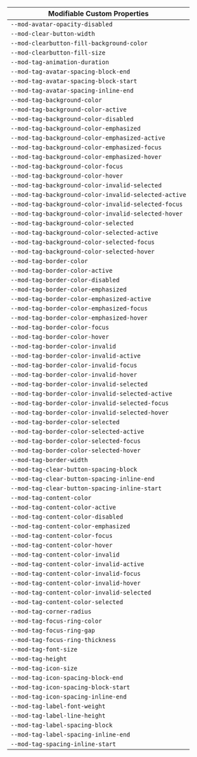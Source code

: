 | Modifiable Custom Properties                         |
| ---------------------------------------------------- |
| `--mod-avatar-opacity-disabled`                      |
| `--mod-clear-button-width`                           |
| `--mod-clearbutton-fill-background-color`            |
| `--mod-clearbutton-fill-size`                        |
| `--mod-tag-animation-duration`                       |
| `--mod-tag-avatar-spacing-block-end`                 |
| `--mod-tag-avatar-spacing-block-start`               |
| `--mod-tag-avatar-spacing-inline-end`                |
| `--mod-tag-background-color`                         |
| `--mod-tag-background-color-active`                  |
| `--mod-tag-background-color-disabled`                |
| `--mod-tag-background-color-emphasized`              |
| `--mod-tag-background-color-emphasized-active`       |
| `--mod-tag-background-color-emphasized-focus`        |
| `--mod-tag-background-color-emphasized-hover`        |
| `--mod-tag-background-color-focus`                   |
| `--mod-tag-background-color-hover`                   |
| `--mod-tag-background-color-invalid-selected`        |
| `--mod-tag-background-color-invalid-selected-active` |
| `--mod-tag-background-color-invalid-selected-focus`  |
| `--mod-tag-background-color-invalid-selected-hover`  |
| `--mod-tag-background-color-selected`                |
| `--mod-tag-background-color-selected-active`         |
| `--mod-tag-background-color-selected-focus`          |
| `--mod-tag-background-color-selected-hover`          |
| `--mod-tag-border-color`                             |
| `--mod-tag-border-color-active`                      |
| `--mod-tag-border-color-disabled`                    |
| `--mod-tag-border-color-emphasized`                  |
| `--mod-tag-border-color-emphasized-active`           |
| `--mod-tag-border-color-emphasized-focus`            |
| `--mod-tag-border-color-emphasized-hover`            |
| `--mod-tag-border-color-focus`                       |
| `--mod-tag-border-color-hover`                       |
| `--mod-tag-border-color-invalid`                     |
| `--mod-tag-border-color-invalid-active`              |
| `--mod-tag-border-color-invalid-focus`               |
| `--mod-tag-border-color-invalid-hover`               |
| `--mod-tag-border-color-invalid-selected`            |
| `--mod-tag-border-color-invalid-selected-active`     |
| `--mod-tag-border-color-invalid-selected-focus`      |
| `--mod-tag-border-color-invalid-selected-hover`      |
| `--mod-tag-border-color-selected`                    |
| `--mod-tag-border-color-selected-active`             |
| `--mod-tag-border-color-selected-focus`              |
| `--mod-tag-border-color-selected-hover`              |
| `--mod-tag-border-width`                             |
| `--mod-tag-clear-button-spacing-block`               |
| `--mod-tag-clear-button-spacing-inline-end`          |
| `--mod-tag-clear-button-spacing-inline-start`        |
| `--mod-tag-content-color`                            |
| `--mod-tag-content-color-active`                     |
| `--mod-tag-content-color-disabled`                   |
| `--mod-tag-content-color-emphasized`                 |
| `--mod-tag-content-color-focus`                      |
| `--mod-tag-content-color-hover`                      |
| `--mod-tag-content-color-invalid`                    |
| `--mod-tag-content-color-invalid-active`             |
| `--mod-tag-content-color-invalid-focus`              |
| `--mod-tag-content-color-invalid-hover`              |
| `--mod-tag-content-color-invalid-selected`           |
| `--mod-tag-content-color-selected`                   |
| `--mod-tag-corner-radius`                            |
| `--mod-tag-focus-ring-color`                         |
| `--mod-tag-focus-ring-gap`                           |
| `--mod-tag-focus-ring-thickness`                     |
| `--mod-tag-font-size`                                |
| `--mod-tag-height`                                   |
| `--mod-tag-icon-size`                                |
| `--mod-tag-icon-spacing-block-end`                   |
| `--mod-tag-icon-spacing-block-start`                 |
| `--mod-tag-icon-spacing-inline-end`                  |
| `--mod-tag-label-font-weight`                        |
| `--mod-tag-label-line-height`                        |
| `--mod-tag-label-spacing-block`                      |
| `--mod-tag-label-spacing-inline-end`                 |
| `--mod-tag-spacing-inline-start`                     |
